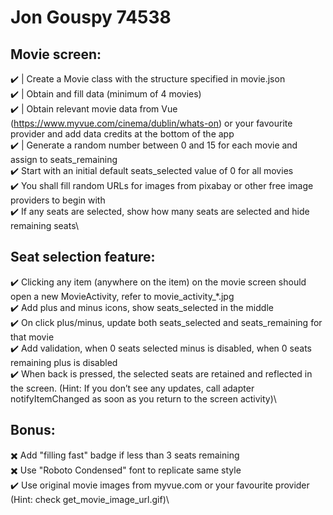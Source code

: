 # Jon Gouspy 74538

## Movie screen:
✔️ | Create a Movie class with the structure specified in movie.json\
✔️ | Obtain and fill data (minimum of 4 movies)\
✔️ | Obtain relevant movie data from Vue (https://www.myvue.com/cinema/dublin/whats-on) or your favourite provider and add data credits at the bottom of the app\
✔️ | Generate a random number between 0 and 15 for each movie and assign to seats_remaining\
✔️ Start with an initial default seats_selected value of 0 for all movies\
✔️ You shall fill random URLs for images from pixabay or other free image providers to begin with\
✔️ If any seats are selected, show how many seats are selected and hide remaining seats\

## Seat selection feature:
✔️ Clicking any item (anywhere on the item) on the movie screen should open a new MovieActivity, refer to movie_activity_*.jpg\
✔️ Add plus and minus icons, show seats_selected in the middle\
✔️ On click plus/minus, update both seats_selected and seats_remaining for that movie\
✔️ Add validation, when 0 seats selected minus is disabled, when 0 seats remaining plus is disabled\
✔️ When back is pressed, the selected seats are retained and reflected in the screen. (Hint: If you don’t see any updates, call adapter notifyItemChanged as soon as you return to the screen activity)\

## Bonus:
✖️ Add "filling fast" badge if less than 3 seats remaining\
✖️ Use "Roboto Condensed" font to replicate same style\
✔️ Use original movie images from myvue.com or your favourite provider (Hint: check get_movie_image_url.gif)\
